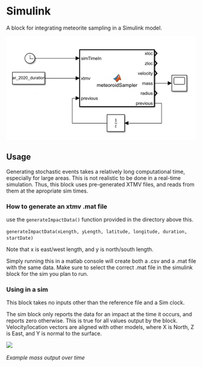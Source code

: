 # Simulink

A block for integrating meteorite sampling in a Simulink model.

![](./image.png)

## Usage

Generating stochastic events takes a relatively long computational time, especially for large areas. This is not realistic to be done in a real-time simulation. Thus, this block uses pre-generated XTMV files, and reads from them at the apropriate sim times.

### How to generate an xtmv .mat file

use the `generateImpactData()` function provided in the directory above this.

```generateImpactData(xLength, yLength, latitude, longitude, duration, startDate)```

Note that x is east/west length, and y is north/south length.

Simply running this in a matlab console will create both a .csv and a .mat file with the same data. Make sure to select the correct .mat file in the simulink block for the sim you plan to run. 

### Using in a sim

This block takes no inputs other than the reference file and a Sim clock.

The sim block only reports the data for an impact at the time it occurs, and reports zero otherwise. This is true for all values output by the block. Velocity/location vectors are aligned with other models, where X is North, Z is East, and Y is normal to the surface. 

![](./image2.png)

*Example mass output over time*
